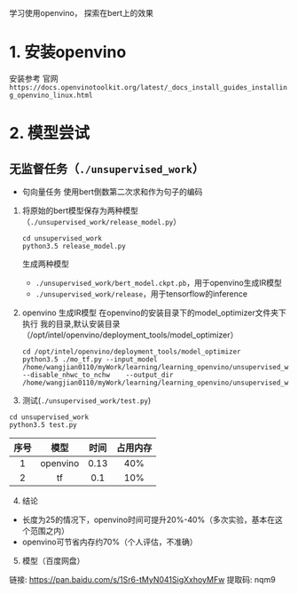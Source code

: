 学习使用openvino， 探索在bert上的效果

# 1. 安装openvino

安装参考 官网 `https://docs.openvinotoolkit.org/latest/_docs_install_guides_installing_openvino_linux.html`

# 2. 模型尝试

## 无监督任务（`./unsupervised_work`）

* 句向量任务
使用bert倒数第二次求和作为句子的编码

1. 将原始的bert模型保存为两种模型（`./unsupervised_work/release_model.py`）

    ```shell
    cd unsupervised_work
    python3.5 release_model.py
    ```

    生成两种模型
    * `./unsupervised_work/bert_model.ckpt.pb`，用于openvino生成IR模型
    * `./unsupervised_work/release`，用于tensorflow的inference

2. openvino 生成IR模型
    在openvino的安装目录下的model_optimizer文件夹下执行
    我的目录,默认安装目录（/opt/intel/openvino/deployment_tools/model_optimizer）

    ```
    cd /opt/intel/openvino/deployment_tools/model_optimizer
    python3.5 ./mo_tf.py --input_model  /home/wangjian0110/myWork/learning/learning_openvino/unsupervised_work/bert_model.ckpt.pb --disable_nhwc_to_nchw    --output_dir /home/wangjian0110/myWork/learning/learning_openvino/unsupervised_work/openvino_model 
    ```

3. 测试(`./unsupervised_work/test.py`)

```shell
cd unsupervised_work
python3.5 test.py
```

| 序号 | 模型 | 时间  | 占用内存 | 
| :-: | :-: | :-: | :-: | 
| 1 | openvino | 0.13 | 40% | 
| 2 |  tf | 0.1 | 10%|

4. 结论

* 长度为25的情况下，openvino时间可提升20%-40%（多次实验，基本在这个范围之内）
* openvino可节省内存约70%（个人评估，不准确）

5. 模型（百度网盘）

链接: https://pan.baidu.com/s/1Sr6-tMyN041SigXxhoyMFw 提取码: nqm9

